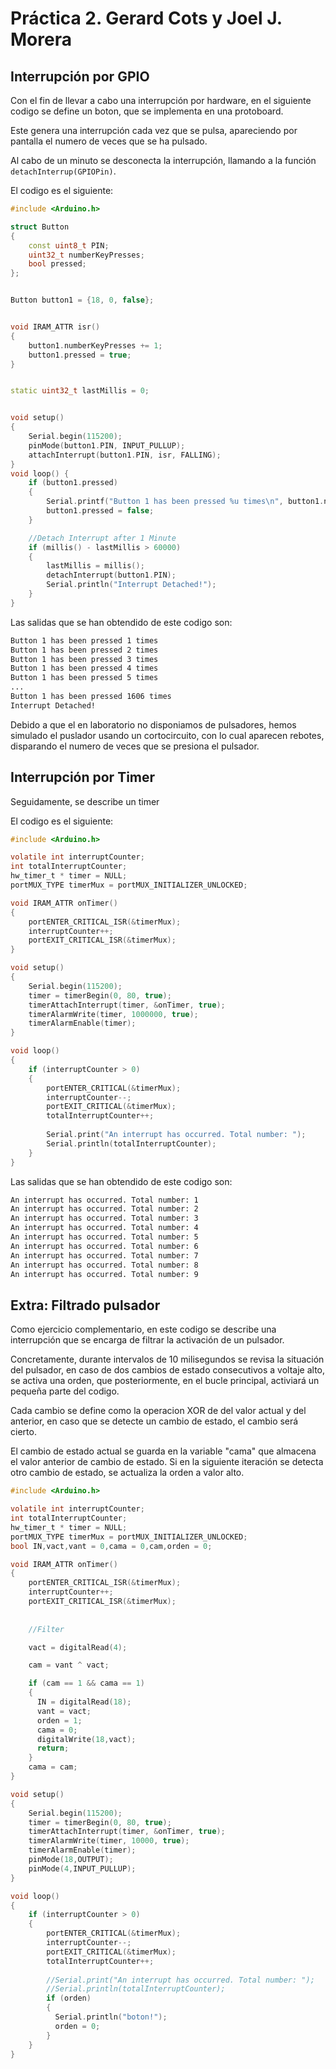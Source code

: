 # Práctica 2. Gerard Cots y Joel J. Morera

## Interrupción por GPIO

Con el fin de llevar a cabo una interrupción por hardware, en el siguiente codigo se define un boton, que se implementa en una protoboard. 

Este genera una interrupción cada vez que se pulsa, apareciendo por pantalla el numero de veces que se ha pulsado. 

Al cabo de un minuto se desconecta la interrupción, llamando a la función `detachInterrup(GPIOPin)`.

El codigo es el siguiente:

```cpp
#include <Arduino.h>

struct Button 
{
    const uint8_t PIN;
    uint32_t numberKeyPresses;
    bool pressed;
};


Button button1 = {18, 0, false};


void IRAM_ATTR isr()
{
    button1.numberKeyPresses += 1;
    button1.pressed = true;
}


static uint32_t lastMillis = 0;


void setup() 
{
    Serial.begin(115200);
    pinMode(button1.PIN, INPUT_PULLUP);
    attachInterrupt(button1.PIN, isr, FALLING);
}
void loop() {
    if (button1.pressed) 
    {
        Serial.printf("Button 1 has been pressed %u times\n", button1.numberKeyPresses);
        button1.pressed = false;
    }

    //Detach Interrupt after 1 Minute
    if (millis() - lastMillis > 60000) 
    {
        lastMillis = millis();
        detachInterrupt(button1.PIN);
        Serial.println("Interrupt Detached!");
    }
} 
```

Las salidas que se han obtendido de este codigo son:

```bash
Button 1 has been pressed 1 times
Button 1 has been pressed 2 times
Button 1 has been pressed 3 times
Button 1 has been pressed 4 times
Button 1 has been pressed 5 times
...
Button 1 has been pressed 1606 times
Interrupt Detached!
```

Debido a que el en laboratorio no disponiamos de pulsadores, hemos simulado el puslador usando un cortocircuito, con lo cual aparecen rebotes, disparando el numero de veces que se presiona el pulsador.

## Interrupción por Timer

Seguidamente, se describe un timer

El codigo es el siguiente:

```c
#include <Arduino.h>

volatile int interruptCounter;
int totalInterruptCounter;
hw_timer_t * timer = NULL;
portMUX_TYPE timerMux = portMUX_INITIALIZER_UNLOCKED;

void IRAM_ATTR onTimer()
{
    portENTER_CRITICAL_ISR(&timerMux);
    interruptCounter++;
    portEXIT_CRITICAL_ISR(&timerMux);
}

void setup() 
{
    Serial.begin(115200);
    timer = timerBegin(0, 80, true);
    timerAttachInterrupt(timer, &onTimer, true);
    timerAlarmWrite(timer, 1000000, true);
    timerAlarmEnable(timer);
}

void loop() 
{
    if (interruptCounter > 0)
    {
        portENTER_CRITICAL(&timerMux);
        interruptCounter--;
        portEXIT_CRITICAL(&timerMux);
        totalInterruptCounter++;
        
        Serial.print("An interrupt has occurred. Total number: ");
        Serial.println(totalInterruptCounter);
    }
}
```

Las salidas que se han obtendido de este codigo son:

```bash
An interrupt has occurred. Total number: 1
An interrupt has occurred. Total number: 2
An interrupt has occurred. Total number: 3
An interrupt has occurred. Total number: 4
An interrupt has occurred. Total number: 5
An interrupt has occurred. Total number: 6
An interrupt has occurred. Total number: 7
An interrupt has occurred. Total number: 8
An interrupt has occurred. Total number: 9
```

## Extra: Filtrado pulsador

Como ejercicio complementario, en este codigo se describe una interrupción que se encarga de filtrar la activación de un pulsador.

Concretamente, durante intervalos de 10 milisegundos se revisa la situación del pulsador, en caso de dos cambios de estado consecutivos a voltaje alto, se activa una orden, que posteriormente, en el bucle principal, activiará un pequeña parte del codigo.

Cada cambio se define como la operacion XOR de del valor actual y del anterior, en caso que se detecte un cambio de estado, el cambio será cierto.

El cambio de estado actual se guarda en la variable "cama" que almacena el valor anterior de cambio de estado. Si en la siguiente iteración se detecta otro cambio de estado, se actualiza la orden a valor alto.
```c
#include <Arduino.h>

volatile int interruptCounter;
int totalInterruptCounter;
hw_timer_t * timer = NULL;
portMUX_TYPE timerMux = portMUX_INITIALIZER_UNLOCKED;
bool IN,vact,vant = 0,cama = 0,cam,orden = 0;

void IRAM_ATTR onTimer()
{
    portENTER_CRITICAL_ISR(&timerMux);
    interruptCounter++;
    portEXIT_CRITICAL_ISR(&timerMux);
    
    
    //Filter

    vact = digitalRead(4);

    cam = vant ^ vact;

    if (cam == 1 && cama == 1)
    {
      IN = digitalRead(18);
      vant = vact;
      orden = 1;
      cama = 0;
      digitalWrite(18,vact);
      return;
    }
    cama = cam;
}

void setup() 
{
    Serial.begin(115200);
    timer = timerBegin(0, 80, true);
    timerAttachInterrupt(timer, &onTimer, true);
    timerAlarmWrite(timer, 10000, true);
    timerAlarmEnable(timer);
    pinMode(18,OUTPUT);
    pinMode(4,INPUT_PULLUP);
}

void loop() 
{
    if (interruptCounter > 0)
    {
        portENTER_CRITICAL(&timerMux);
        interruptCounter--;
        portEXIT_CRITICAL(&timerMux);
        totalInterruptCounter++;
        
        //Serial.print("An interrupt has occurred. Total number: ");
        //Serial.println(totalInterruptCounter);
        if (orden)
        {
          Serial.println("boton!");
          orden = 0;
        }
    }
}
```